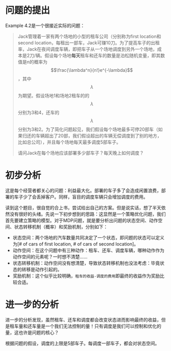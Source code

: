 # 问题的提出

Example 4.2是一个很接近实际的问题：

> Jack管理着一家有两个场地的小型的租车公司（分别称为first location和second location，每租出一部车，Jack可赚10刀。为了提高车子的出租率，Jack在夜间调度车辆，即把车子从一个场地调度到另外一个场地，成本是2刀/辆。假设每个场地**每天**租车和还车的数量是泊松随机变量，即其数值是n的概率为$$\frac{\lambda^n}{n!}e^{-\lambda}$$，其中$$\lambda$$为期望。假设场地1和场地2租车的的$$\lambda$$分别为3和4，还车的$$\lambda$$分别为3和2。为了简化问题起见，我们假设每个场地最多可停20部车（如果归还的车辆超出了20部，我们假设超出的车辆无偿调度到了别的地方，比如总公司），并且每个场地每天最多调度5部车子。
>
> 请问Jack在每个场地应该部署多少部车子？每天晚上如何调度？

# 初步分析

这是每个经营者都关心的问题：利益最大化。部署的车子多了会造成闲置浪费，部署的车子少了会丢掉客户。同样，盲目的调度车辆只会增加调度的费用。

读到这个题目，很自觉的合上书，尝试给出自己的方案。但是说实话，想了半天依然没有很好的头绪。先说一下初步想到的思路：这显然是一个策略优化问题，我们首先要建立策略的模型。对于MDP问题，就是要分析出问题的状态空间、动作空间、状态转移机制（概率）和奖励机制，分别如下：

* 状态空间：两个场地的汽车数量共同决定了一个状态，即问题的状态可以定义为[# of cars of first location, # of cars of second location]。
* 动作空间：在这个问题中有三种动作：租车、还车、调度车辆，哪种动作作为动作空间的元素呢？一时想不清楚......
* 状态转移机制：动作空间没有想清楚，导致状态转移机制也没法考虑：毕竟状态的转移是动作引起的。
* 奖励机制：这个似乎比较明确，`租车的收益-调度的费用`即最终的收益作为奖励比较合适。

# 进一步的分析

进一步的分析发现，虽然租车、还车和调度都会改变状态进而影响最终的收益，但是租车量和还车量是一个我们无法控制的量！只有调度是我们可以控制和优化的量，这也许是问题的核心？

根据问题的假设，调度的上限是5部车子。每调度一部车子，都会对状态空间。

